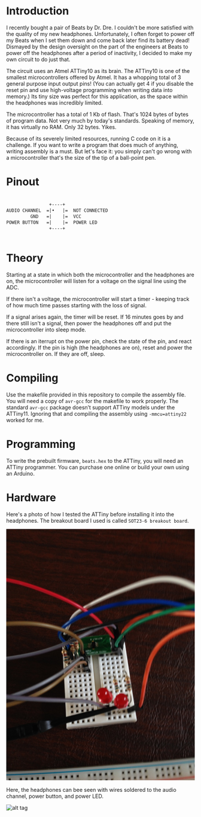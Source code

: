 # Introduction

I recently bought a pair of Beats by Dr. Dre. I couldn't be more satisfied with the quality of my new headphones. Unfortunately, I often forget to power off my Beats when I set them down and come back later find its battery dead! Dismayed by the design oversight on the part of the engineers at Beats to power off the headphones after a period of inactivity, I decided to make my own circuit to do just that.

The circuit uses an Atmel ATTiny10 as its brain. The ATTiny10 is one of the smallest microcontrollers offered by Atmel. It has a whopping total of 3 general purpose input output pins! (You can actually get 4 if you disable the reset pin and use high-voltage programming when writing data into memory.) Its tiny size was perfect for this application, as the space within the headphones was incredibly limited.

The microcontroller has a total of 1 Kb of flash. That's 1024 bytes of bytes of program data. Not very much by today's standards. Speaking of memory, it has virtually no RAM. Only 32 bytes. Yikes.

Because of its severely limited resources, running C code on it is a challenge. If you want to write a program that does much of anything, writing assembly is a must. But let's face it: you simply can't go wrong with a microcontroller that's the size of the tip of a ball-point pen.

# Pinout

```

                +----+
AUDIO CHANNEL  =|•   |=	 NOT CONNECTED
         GND   =|    |=	 VCC
POWER BUTTON   =|    |=	 POWER LED
                +----+
                              
```

# Theory

Starting at a state in which both the microcontroller and the headphones are on, the microcontroller will listen for a voltage on the signal line using the ADC.

If there isn't a voltage, the microcontroller will start a timer - keeping track of how much time passes starting with the loss of signal.

If a signal arises again, the timer will be reset. If 16 minutes goes by and there still isn't a signal, then power the headphones off and put the microcontroller into sleep mode.

If there is an iterrupt on the power pin, check the state of the pin, and react accordingly. If the pin is high (the headphones are on), reset and power the microcontroller on. If they are off, sleep.

# Compiling

Use the makefile provided in this repository to compile the assembly file. You will need a copy of `avr-gcc` for the makefile to work properly. The standard `avr-gcc` package doesn’t support ATTiny models under the ATTiny11. Ignoring that and compiling the assembly using `-mmcu=attiny22` worked for me.

# Programming

To write the prebuilt firmware, `beats.hex` to the ATTiny, you will need an ATTiny programmer. You can purchase one online or build your own using an Arduino.

# Hardware

Here's a photo of how I tested the ATTiny before installing it into the headphones. The breakout board I used is called `SOT23-6 breakout board`.

![alt tag](https://github.com/georgemorgan/beatzzz/raw/master/images/attiny.png)

Here, the headphones can bee seen with wires soldered to the audio channel, power button, and power LED.

![alt tag](https://raw.github.com/georgemorgan/beatzzz/master/images/assembly.png)